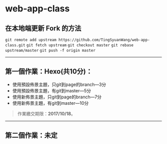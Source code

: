 # web-app-class

## 在本地端更新 Fork 的方法
`git remote add upstream https://github.com/TingSyuanWang/web-app-class.git`
`git fetch upstream`
`git checkout master`
`git rebase upstream/master`
`git push -f origin master`

***

## 第一個作業：Hexo(共10分)：

* 使用預設佈景主題，只git到page的branch&mdash;3分
* 使用預設佈景主題，有git到master&mdash;5分
* 使用新佈景主題，只git到page的branch&mdash;7分
* 使用新佈景主題，有git到master&mdash;10分

> 作業繳交期限：**2017/10/18**。

***

## 第二個作業：未定

